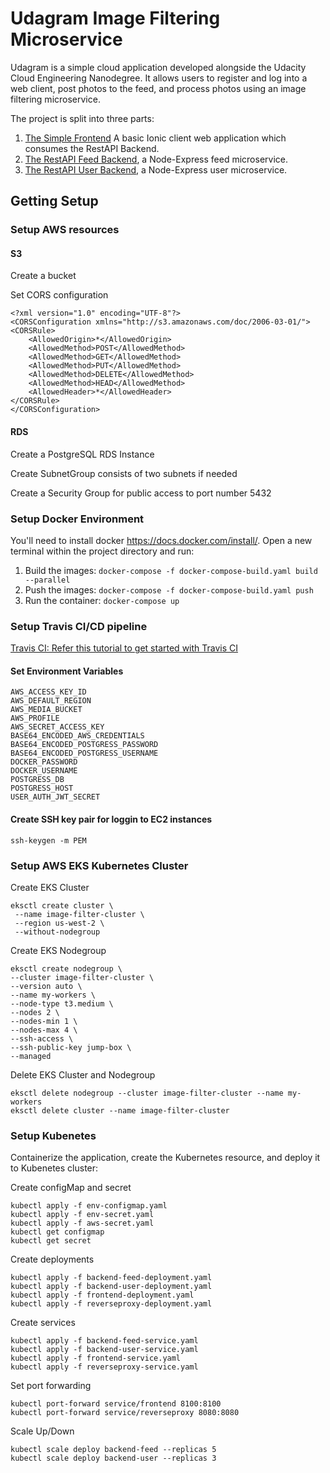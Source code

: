 # Udagram Image Filtering Microservice

Udagram is a simple cloud application developed alongside the Udacity Cloud Engineering Nanodegree. It allows users to register and log into a web client, post photos to the feed, and process photos using an image filtering microservice.

The project is split into three parts:
1. [The Simple Frontend](/udacity-c3-frontend)
A basic Ionic client web application which consumes the RestAPI Backend. 
2. [The RestAPI Feed Backend](/udacity-c3-restapi-feed), a Node-Express feed microservice.
3. [The RestAPI User Backend](/udacity-c3-restapi-user), a Node-Express user microservice.

## Getting Setup

### Setup AWS resources 

#### S3

Create a bucket

Set CORS configuration 

```
<?xml version="1.0" encoding="UTF-8"?>
<CORSConfiguration xmlns="http://s3.amazonaws.com/doc/2006-03-01/">
<CORSRule>
    <AllowedOrigin>*</AllowedOrigin>
    <AllowedMethod>POST</AllowedMethod>
    <AllowedMethod>GET</AllowedMethod>
    <AllowedMethod>PUT</AllowedMethod>
    <AllowedMethod>DELETE</AllowedMethod>
    <AllowedMethod>HEAD</AllowedMethod>
    <AllowedHeader>*</AllowedHeader>
</CORSRule>
</CORSConfiguration>
```

#### RDS 

Create a PostgreSQL RDS Instance 

Create SubnetGroup consists of two subnets if needed

Create a Security Group for public access to port number 5432

### Setup Docker Environment
You'll need to install docker https://docs.docker.com/install/. Open a new terminal within the project directory and run:

1. Build the images: `docker-compose -f docker-compose-build.yaml build --parallel`
2. Push the images: `docker-compose -f docker-compose-build.yaml push`
3. Run the container: `docker-compose up`

### Setup Travis CI/CD pipeline

[Travis CI: Refer this tutorial to get started with Travis CI](https://docs.travis-ci.com/user/tutorial/)


#### Set Environment Variables

```
AWS_ACCESS_KEY_ID
AWS_DEFAULT_REGION
AWS_MEDIA_BUCKET
AWS_PROFILE
AWS_SECRET_ACCESS_KEY
BASE64_ENCODED_AWS_CREDENTIALS
BASE64_ENCODED_POSTGRESS_PASSWORD
BASE64_ENCODED_POSTGRESS_USERNAME
DOCKER_PASSWORD
DOCKER_USERNAME
POSTGRESS_DB
POSTGRESS_HOST
USER_AUTH_JWT_SECRET
```

#### Create SSH key pair for loggin to EC2 instances

```
ssh-keygen -m PEM
```

### Setup AWS EKS Kubernetes Cluster

Create EKS Cluster

```
eksctl create cluster \
 --name image-filter-cluster \
 --region us-west-2 \
 --without-nodegroup
```

Create EKS Nodegroup

```
eksctl create nodegroup \
--cluster image-filter-cluster \
--version auto \
--name my-workers \
--node-type t3.medium \
--nodes 2 \
--nodes-min 1 \
--nodes-max 4 \
--ssh-access \
--ssh-public-key jump-box \
--managed
```

Delete EKS Cluster and Nodegroup

```
eksctl delete nodegroup --cluster image-filter-cluster --name my-workers
eksctl delete cluster --name image-filter-cluster
```

### Setup Kubenetes 
Containerize the application, create the Kubernetes resource, and deploy it to Kubenetes cluster:

Create configMap and secret
```
kubectl apply -f env-configmap.yaml
kubectl apply -f env-secret.yaml
kubectl apply -f aws-secret.yaml
kubectl get configmap 
kubectl get secret 
```

Create deployments
```
kubectl apply -f backend-feed-deployment.yaml
kubectl apply -f backend-user-deployment.yaml
kubectl apply -f frontend-deployment.yaml
kubectl apply -f reverseproxy-deployment.yaml
```

Create services
```
kubectl apply -f backend-feed-service.yaml
kubectl apply -f backend-user-service.yaml
kubectl apply -f frontend-service.yaml
kubectl apply -f reverseproxy-service.yaml
```

Set port forwarding
```
kubectl port-forward service/frontend 8100:8100
kubectl port-forward service/reverseproxy 8080:8080
```

Scale Up/Down
``` 
kubectl scale deploy backend-feed --replicas 5
kubectl scale deploy backend-user --replicas 3
```
